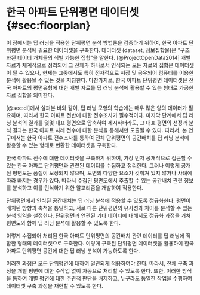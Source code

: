 # 한국 아파트 단위평면 데이터셋 {#sec:floorplan}

이 장에서는 딥 러닝을 적용한 단위평면 분석 방법론을 검증하기 위하여,
한국 아파트 단위평면 분석에 필요한 데이터셋을 구축한다.
데이터셋 (dataset, 정보집합물)은 "구조화된 데이터 개체들의 식별 가능한 집합"을 말한다. [@ProjectOpenData2014]
개별 자료가 체계적으로 정리되어 그 전체가 하나로서 인식되는 모든 자료의 집합은 데이터셋이 될 수 있으나,
현재는 그중에서도 특히 전자적으로 저장 및 공유되어 컴퓨터를 이용한 분석에 활용될 수 있는 것을 지칭한다.
마찬가지로, 한국 아파트 단위평면 데이터셋은
전국 아파트의 평면유형에 대한 개별 자료를
딥 러닝 분석에 활용할 수 있는 형태로 가공한 자료 집합을 의미한다.

[@sec:dl]에서 살펴본 바와 같이,
딥 러닝 모형의 학습에는 매우 많은 양의 데이터가 필요하며,
따라서 한국 아파트 전반에 대한 전수조사가 필수적이다.
마지막 단계에서 딥 러닝 분석의 결과를 몇몇 대표 평면으로 압축하여 제시하더라도,
그 대표 평면의 선정과 분석 결과는
한국 아파트 사례 전수에 대한 분석을 통해서만 도출될 수 있다.
따라서,
본 연구에서는
한국 아파트 전수조사를 통하여
전체 단위평면의 공간배치를
딥 러닝 분석에 활용할 수 있는 형태로 변환한
데이터셋을 구축한다.

<!-- 순서대로 -->
한국 아파트 전수에 대한 데이터셋을 구축하기 위하여,
가장 먼저
공개적으로 접근할 수 있는 한국 아파트 단위평면과 관련된 데이터를 수집하고 정리한다.
그러나 이렇게 공개된 평면도는 품질이 보장되지 않으며,
도면의 다양한 요소가 갖춰져 있지 않거나 사례에 따라 빠지는 경우가 있다.
따라서 수집된 평면도에서 추출할 수 있는 공간배치 관련 정보를 분석하고
이를 인식하기 위한 알고리즘을 개발하여 적용한다.

단위평면에서 인식된 공간배치는 딥 러닝 분석에 적용할 수 있도록 정규화한다.
평면이 배치된 방향과 축척을 통일하고,
서로 다른 단위평면의 유사성과 차이를 분석할 수 있는 분석 영역을 설정한다.
단위평면과 연관된 기타 데이터에 대해서도 정규화 과정을 거쳐
평면도와 함께 딥 러닝 분석에 활용할 수 있도록 한다.

이렇게 수집되어 처리된 한국 아파트 단위평면의 공간배치 관련 데이터를
딥 러닝에 적합한 형태의 데이터셋으로 구축한다.
이렇게 구축된 단위평면 데이터셋을 활용하여
한국 아파트 단위평면 공간에 대한 딥 러닝 분석이 가능하도록 한다.

이러한 과정은 모든 단위평면에 대하여 일관되게 적용하여야 한다.
따라서, 전체 구축 과정을 개별 평면에 대한 수작업 없이 자동으로 처리할 수 있도록 한다.
또한, 이러한 방식을 통하여 개별 평면에 대한 주관적 판단을 배제하고,
누구라도 동일한 작업을 수행하여 데이터셋 구축 과정을 재현할 수 있도록 한다.

